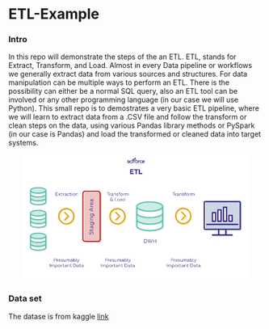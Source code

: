 # ETL-Example

### Intro
In this repo will demonstrate the steps of the an ETL. ETL, stands for Extract, Transform, and Load. Almost in every Data pipeline or workflows we generally extract data from various sources and structures. 
For data manipulation can be multiple ways to perform an ETL. There is the possibility can either be a normal SQL query, also an ETL tool can be involved or any other programming language (in our case we will use Python). This small repo is to demostrates a very basic ETL pipeline, where we will learn to extract data from a .CSV file and follow the transform or clean steps on the data, using various Pandas library methods or PySpark (in our case is Pandas) and load the transformed or cleaned data into target systems.

<p align="center"> 
<img src="https://github.com/BardisRenos/ETL-Example/blob/main/ETL.png" width="450" height="250" style=centerme>
</p>


### Data set
The datase is from kaggle [link](https://www.kaggle.com/arashnic/hr-analytics-job-change-of-data-scientists)
